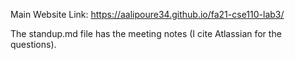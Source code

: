 Main Website Link: https://aalipoure34.github.io/fa21-cse110-lab3/

The standup.md file has the meeting notes (I cite Atlassian for the questions).
